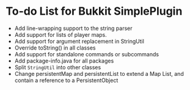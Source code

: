 # To-do List for Bukkit SimplePlugin

* Add line-wrapping support to the string parser
* Add support for lists of player maps.
* Add support for argument replacement in StringUtil
* Override toString() in all classes
* Add support for standalone commands or subcommands
* Add package-info.java for all packages
* Split `StringUtil` into other classes
* Change persistentMap and persistentList to extend a Map List, and contain a reference to a PersistentObject
